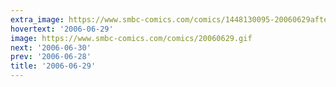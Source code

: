 ```yaml
---
extra_image: https://www.smbc-comics.com/comics/1448130095-20060629after.png
hovertext: '2006-06-29'
image: https://www.smbc-comics.com/comics/20060629.gif
next: '2006-06-30'
prev: '2006-06-28'
title: '2006-06-29'
---
```

